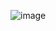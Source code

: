 ![image](https://github.com/erykczy/MinecraftClone2/assets/67630864/4603bea7-6203-4fa0-9906-f6885f1a76ed)
